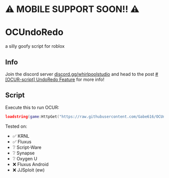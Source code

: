 # ⚠ MOBILE SUPPORT SOON!! ⚠
# OCUndoRedo
a silly goofy script for roblox

## Info
Join the discord server [discord.gg/whirlpoolstudio](https://discord.gg/whirlpoolstudio) and head to the post [#[OCUR-script] UndoRedo Feature](https://canary.discord.com/channels/460407394971942922/1046501272540426300/1046501272540426300) for more info!
 
## Script
Execute this to run OCUR:
```lua
loadstring(game:HttpGet("https://raw.githubusercontent.com/Gabe616/OCUndoRedo/main/loader.lua"))()
```
  
Tested on:
- ✅ KRNL
- ✅ Fluxus
- ❔ Script-Ware
- ❔ Synapse
- ❔ Oxygen U
- ❌ Fluxus Android
- ❌ JJSploit (ew)